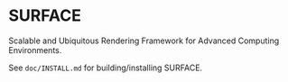 # SURFACE

Scalable and Ubiquitous Rendering Framework for Advanced Computing Environments.

See `doc/INSTALL.md` for building/installing SURFACE.
